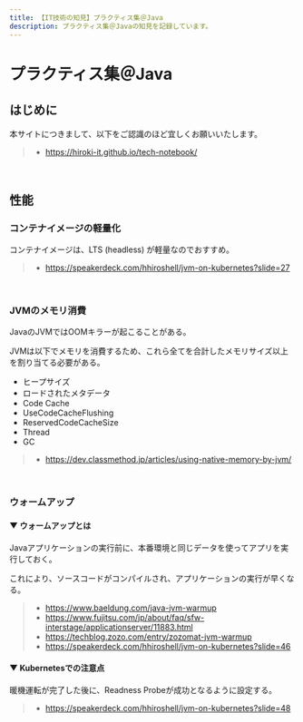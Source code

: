 ```yaml
---
title: 【IT技術の知見】プラクティス集＠Java
description: プラクティス集＠Javaの知見を記録しています。
---
```


# プラクティス集＠Java

## はじめに

本サイトにつきまして、以下をご認識のほど宜しくお願いいたします。

> - https://hiroki-it.github.io/tech-notebook/

<br>

## 性能

### コンテナイメージの軽量化

コンテナイメージは、LTS (headless) が軽量なのでおすすめ。

> - https://speakerdeck.com/hhiroshell/jvm-on-kubernetes?slide=27

<br>

### JVMのメモリ消費

JavaのJVMではOOMキラーが起こることがある。

JVMは以下でメモリを消費するため、これら全てを合計したメモリサイズ以上を割り当てる必要がある。

- ヒープサイズ
- ロードされたメタデータ
- Code Cache
- UseCodeCacheFlushing
- ReservedCodeCacheSize
- Thread
- GC

> - https://dev.classmethod.jp/articles/using-native-memory-by-jvm/

<br>

### ウォームアップ

#### ▼ ウォームアップとは

Javaアプリケーションの実行前に、本番環境と同じデータを使ってアプリを実行しておく。

これにより、ソースコードがコンパイルされ、アプリケーションの実行が早くなる。

> - https://www.baeldung.com/java-jvm-warmup
> - https://www.fujitsu.com/jp/about/faq/sfw-interstage/applicationserver/11883.html
> - https://techblog.zozo.com/entry/zozomat-jvm-warmup
> - https://speakerdeck.com/hhiroshell/jvm-on-kubernetes?slide=46

#### ▼ Kubernetesでの注意点

暖機運転が完了した後に、Readness Probeが成功となるように設定する。

> - https://speakerdeck.com/hhiroshell/jvm-on-kubernetes?slide=48

<br>
